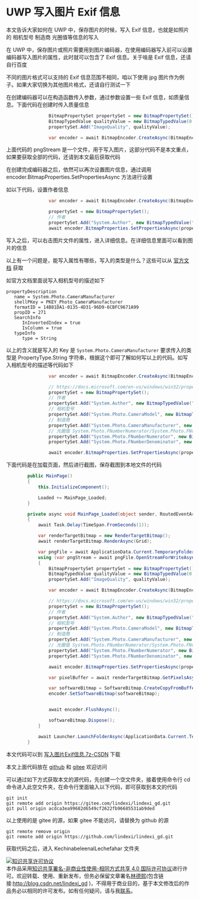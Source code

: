 # UWP 写入图片 Exif 信息

本文告诉大家如何在 UWP 中，保存图片的时候，写入 Exif 信息，也就是如照片的 相机型号 制造商 光圈值等信息的写入

<!--more-->
<!-- CreateTime:2021/7/8 18:52:02 -->

<!-- 发布 -->

在 UWP 中，保存图片或照片需要用到图片编码器，在使用编码器写入前可以设置编码器写入图片的属性，此时就可以包含了 Exif 信息。关于啥是 Exif 信息，还请自行百度

不同的图片格式可以支持的 Exif 信息范围不相同，咱以下使用 jpg 图片作为例子。如果大家切换为其他图片格式，还请自行测试一下

在创建编码器可以在构造函数传入参数，通过参数设置一些 Exif 信息，如质量信息。下面代码在创建时传入质量信息

```csharp
                BitmapPropertySet propertySet = new BitmapPropertySet();
                BitmapTypedValue qualityValue = new BitmapTypedValue(0.77, PropertyType.Single);
                propertySet.Add("ImageQuality", qualityValue);

                var encoder = await BitmapEncoder.CreateAsync(BitmapEncoder.JpegEncoderId, pngStream.AsRandomAccessStream(), propertySet);
```

上面代码的 pngStream 是一个文件，用于写入图片，这部分代码不是本文重点，如果要获取全部的代码，还请到本文最后获取代码

在创建完成编码器之后，依然可以再次设置图片信息，通过调用 encoder.BitmapProperties.SetPropertiesAsync 方法进行设置

如以下代码，设置作者信息

```csharp
                var encoder = await BitmapEncoder.CreateAsync(BitmapEncoder.JpegEncoderId, pngStream.AsRandomAccessStream(), propertySet);

                propertySet = new BitmapPropertySet();
                // 作者
                propertySet.Add("System.Author", new BitmapTypedValue("lindexi", PropertyType.String));
                await encoder.BitmapProperties.SetPropertiesAsync(propertySet);
```

写入之后，可以右击图片文件的属性，进入详细信息。在详细信息里面可以看到图片的信息

以上有一个问题是，能写入属性有哪些，写入的类型是什么？这些可以从 [官方文档](https://docs.microsoft.com/en-us/windows/win32/properties/windows-properties-system?WT.mc_id=WD-MVP-5003260) 获取

如官方文档里面说写入相机型号的描述如下

```
propertyDescription
   name = System.Photo.CameraManufacturer
   shellPKey = PKEY_Photo_CameraManufacturer
   formatID = 14B81DA1-0135-4D31-96D9-6CBFC9671A99
   propID = 271
   SearchInfo
      InInvertedIndex = true
      IsColumn = true
   typeInfo
      type = String
```

以上的含义就是写入的 Key 是 `System.Photo.CameraManufacturer` 要求传入的类型是 PropertyType.String 字符串，根据这个即可了解如何写以上的代码。如写入相机型号的描述等代码如下

```csharp
                var encoder = await BitmapEncoder.CreateAsync(BitmapEncoder.JpegEncoderId, pngStream.AsRandomAccessStream(), propertySet);

                // https://docs.microsoft.com/en-us/windows/win32/properties/windows-properties-system?WT.mc_id=WD-MVP-5003260
                propertySet = new BitmapPropertySet();
                // 作者
                propertySet.Add("System.Author", new BitmapTypedValue("lindexi", PropertyType.String));
                // 相机型号
                propertySet.Add("System.Photo.CameraModel", new BitmapTypedValue("lindexi", PropertyType.String));
                // 制造商
                propertySet.Add("System.Photo.CameraManufacturer", new BitmapTypedValue("lindexi manufacturer", PropertyType.String));
                // 光圈值 System.Photo.FNumberNumerator/System.Photo.FNumberDenominator
                propertySet.Add("System.Photo.FNumberNumerator", new BitmapTypedValue(1, PropertyType.UInt32));
                propertySet.Add("System.Photo.FNumberDenominator", new BitmapTypedValue(10, PropertyType.UInt32));

                await encoder.BitmapProperties.SetPropertiesAsync(propertySet);
```

下面代码是在加载页面，然后进行截图，保存截图到本地文件的代码

```csharp
        public MainPage()
        {
            this.InitializeComponent();

            Loaded += MainPage_Loaded;
        }

        private async void MainPage_Loaded(object sender, RoutedEventArgs e)
        {
            await Task.Delay(TimeSpan.FromSeconds(1));

            var renderTargetBitmap = new RenderTargetBitmap();
            await renderTargetBitmap.RenderAsync(Grid);

            var pngFile = await ApplicationData.Current.TemporaryFolder.CreateFileAsync(Path.GetRandomFileName() + ".jpg");
            using (var pngStream = await pngFile.OpenStreamForWriteAsync())
            {
                BitmapPropertySet propertySet = new BitmapPropertySet();
                BitmapTypedValue qualityValue = new BitmapTypedValue(0.77, PropertyType.Single);
                propertySet.Add("ImageQuality", qualityValue);

                var encoder = await BitmapEncoder.CreateAsync(BitmapEncoder.JpegEncoderId, pngStream.AsRandomAccessStream(), propertySet);

                // https://docs.microsoft.com/en-us/windows/win32/properties/windows-properties-system?WT.mc_id=WD-MVP-5003260
                propertySet = new BitmapPropertySet();
                // 作者
                propertySet.Add("System.Author", new BitmapTypedValue("lindexi", PropertyType.String));
                // 相机型号
                propertySet.Add("System.Photo.CameraModel", new BitmapTypedValue("lindexi", PropertyType.String));
                // 制造商
                propertySet.Add("System.Photo.CameraManufacturer", new BitmapTypedValue("lindexi manufacturer", PropertyType.String));
                // 光圈值 System.Photo.FNumberNumerator/System.Photo.FNumberDenominator
                propertySet.Add("System.Photo.FNumberNumerator", new BitmapTypedValue(1, PropertyType.UInt32));
                propertySet.Add("System.Photo.FNumberDenominator", new BitmapTypedValue(10, PropertyType.UInt32));

                await encoder.BitmapProperties.SetPropertiesAsync(propertySet);

                var pixelBuffer = await renderTargetBitmap.GetPixelsAsync();

                var softwareBitmap = SoftwareBitmap.CreateCopyFromBuffer(pixelBuffer, BitmapPixelFormat.Bgra8, renderTargetBitmap.PixelWidth, renderTargetBitmap.PixelHeight);
                encoder.SetSoftwareBitmap(softwareBitmap);


                await encoder.FlushAsync();

                softwareBitmap.Dispose();
            }

            await Launcher.LaunchFolderAsync(ApplicationData.Current.TemporaryFolder);
        }
```

本文代码可以到 [写入图片Exif信息.7z-CSDN](https://download.csdn.net/download/lindexi_gd/20089118) 下载

本文上面代码放在 [github](https://github.com/lindexi/lindexi_gd/tree/acdca3ea99682d6549cf2622fb96685531ab9ded/KechinabeleenalLechefahar) 和 [gitee](https://gitee.com/lindexi/lindexi_gd/tree/acdca3ea99682d6549cf2622fb96685531ab9ded/KechinabeleenalLechefahar) 欢迎访问

可以通过如下方式获取本文的源代码，先创建一个空文件夹，接着使用命令行 cd 命令进入此空文件夹，在命令行里面输入以下代码，即可获取到本文的代码

```
git init
git remote add origin https://gitee.com/lindexi/lindexi_gd.git
git pull origin acdca3ea99682d6549cf2622fb96685531ab9ded
```

以上使用的是 gitee 的源，如果 gitee 不能访问，请替换为 github 的源

```
git remote remove origin
git remote add origin https://github.com/lindexi/lindexi_gd.git
```

获取代码之后，进入 KechinabeleenalLechefahar 文件夹

<a rel="license" href="http://creativecommons.org/licenses/by-nc-sa/4.0/"><img alt="知识共享许可协议" style="border-width:0" src="https://i.creativecommons.org/l/by-nc-sa/4.0/88x31.png" /></a><br />本作品采用<a rel="license" href="http://creativecommons.org/licenses/by-nc-sa/4.0/">知识共享署名-非商业性使用-相同方式共享 4.0 国际许可协议</a>进行许可。欢迎转载、使用、重新发布，但务必保留文章署名[林德熙](http://blog.csdn.net/lindexi_gd)(包含链接:http://blog.csdn.net/lindexi_gd )，不得用于商业目的，基于本文修改后的作品务必以相同的许可发布。如有任何疑问，请与我[联系](mailto:lindexi_gd@163.com)。
